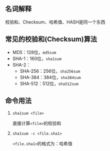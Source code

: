 ## 名词解释

校验和、Checksum、哈希值、HASH是同一个东西

## 常见的校验和(Checksum)算法

- MD5：128位，`md5sum`
- SHA-1：160位，`sha1sum`
- SHA-2：
  - SHA-256：256位，`sha256sum`
  - SHA-384：384位，`sha384sum`
  - SHA-512：512位，`sha512sum`

## 命令用法

1. `sha1sum <file>`

   直接计算`<file>`的校验和

2. `sha1sum -c <file.sha1>`

   `<file.sha1>`的格式为：哈希值

